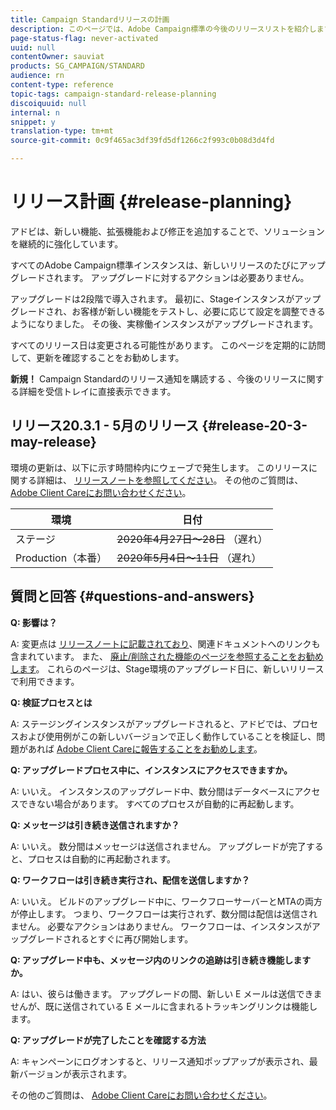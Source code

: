 ```yaml
---
title: Campaign Standardリリースの計画
description: このページでは、Adobe Campaign標準の今後のリリースリストを紹介します。
page-status-flag: never-activated
uuid: null
contentOwner: sauviat
products: SG_CAMPAIGN/STANDARD
audience: rn
content-type: reference
topic-tags: campaign-standard-release-planning
discoiquuid: null
internal: n
snippet: y
translation-type: tm+mt
source-git-commit: 0c9f465ac3df39fd5df1266c2f993c0b08d3d4fd

---
```



# リリース計画 {#release-planning}

アドビは、新しい機能、拡張機能および修正を追加することで、ソリューションを継続的に強化しています。

すべてのAdobe Campaign標準インスタンスは、新しいリリースのたびにアップグレードされます。 アップグレードに対するアクションは必要ありません。

アップグレードは2段階で導入されます。 最初に、Stageインスタンスがアップグレードされ、お客様が新しい機能をテストし、必要に応じて設定を調整できるようになりました。 その後、実稼働インスタンスがアップグレードされます。

すべてのリリース日は変更される可能性があります。 このページを定期的に訪問して、更新を確認することをお勧めします。

**新規！** Campaign Standardのリリース通知を購読する [](http://amc-mkt-prod1-t.adobe-campaign.com/lp/LP25?service=%40rZ5cqp2DgNzrgz0alKPInakNbPSTeJYozZYnS7Wbs802u4GlISkHZX4omtK00nAU6xzZ6luEWQzr7kQ9pkCwJYumWkU) 、今後のリリースに関する詳細を受信トレイに直接表示できます。

## リリース20.3.1 - 5月のリリース {#release-20-3-may-release}

環境の更新は、以下に示す時間枠内にウェーブで発生します。 このリリースに関する詳細は、 [リリースノートを参照してください](../../rn/using/release-notes.md)。 その他のご質問は、 [Adobe Client Careにお問い合わせください](https://support.neolane.net/webApp/extranetLogin)。

<table>
 <thead>
  <tr>
   <th> 環境<br /> </th>
   <th> 日付<br /> </th>
  </tr>
 </thead>
 <tbody>
  <tr>
   <td>ステージ<br /> </td>
   <td><s>2020年4月27日～28日</s> （遅れ）<br /> </td>
  </tr>
  <tr>
   <td> Production（本番）<br /> </td>
   <td><s>2020年5月4日～11日</s> （遅れ）<br /> </td>
  </tr>
 </tbody>
</table>



## 質問と回答 {#questions-and-answers}

**Q: 影響は？**

A: 変更点は [リリースノートに記載されており](../../rn/using/release-notes.md)、関連ドキュメントへのリンクも含まれています。 また、 [廃止/削除された機能のページを参照することをお勧めします](https://helpx.adobe.com/jp/campaign/kb/acs-deprecated-and-removed-features.html)。 これらのページは、Stage環境のアップグレード日に、新しいリリースで利用できます。

**Q: 検証プロセスとは**

A: ステージングインスタンスがアップグレードされると、アドビでは、プロセスおよび使用例がこの新しいバージョンで正しく動作していることを検証し、問題があれば [Adobe Client Careに報告することをお勧めします](https://support.neolane.net/webApp/extranetLogin)。

**Q: アップグレードプロセス中に、インスタンスにアクセスできますか。**

A: いいえ。 インスタンスのアップグレード中、数分間はデータベースにアクセスできない場合があります。 すべてのプロセスが自動的に再起動します。

**Q: メッセージは引き続き送信されますか？**

A: いいえ。 数分間はメッセージは送信されません。 アップグレードが完了すると、プロセスは自動的に再起動されます。

**Q: ワークフローは引き続き実行され、配信を送信しますか？**

A: いいえ。 ビルドのアップグレード中に、ワークフローサーバーとMTAの両方が停止します。 つまり、ワークフローは実行されず、数分間は配信は送信されません。 必要なアクションはありません。 ワークフローは、インスタンスがアップグレードされるとすぐに再び開始します。

**Q: アップグレード中も、メッセージ内のリンクの追跡は引き続き機能しますか。**

A: はい、彼らは働きます。 アップグレードの間、新しい E メールは送信できませんが、既に送信されている E メールに含まれるトラッキングリンクは機能します。

**Q: アップグレードが完了したことを確認する方法**

A: キャンペーンにログオンすると、リリース通知ポップアップが表示され、最新バージョンが表示されます。

その他のご質問は、 [Adobe Client Careにお問い合わせください](https://support.neolane.net/webApp/extranetLogin)。
